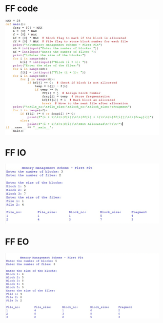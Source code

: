 # FF code
![FF code](FF_code_578.png)
# FF IO
![FF IO](FF_IO_578.png)
# FF EO
![FF EO](FF_EO_578.png)
